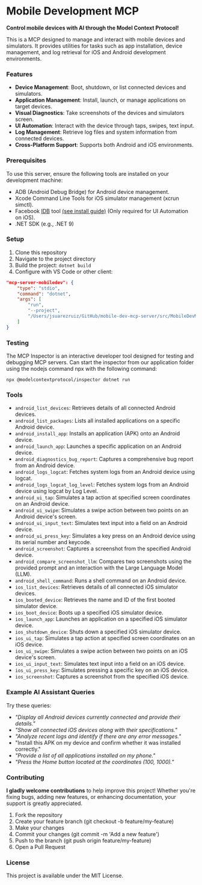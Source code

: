# Mobile Development MCP

**Control mobile devices with AI through the Model Context Protocol!**

This is a MCP designed to manage and interact with mobile devices and simulators. It provides utilities for tasks such as app installation, device management, and log retrieval for iOS and Android development environments.

### Features
- **Device Management**: Boot, shutdown, or list connected devices and simulators.
- **Application Management**: Install, launch, or manage applications on target devices.
- **Visual Diagnostics**: Take screenshots of the devices and simulators screen.
- **UI Automation**: Interact with the device through taps, swipes, text input.
- **Log Management**: Retrieve log files and system information from connected devices.
- **Cross-Platform Support**: Supports both Android and iOS environments.

### Prerequisites

To use this server, ensure the following tools are installed on your development machine:

- ADB (Android Debug Bridge) for Android device management.
- Xcode Command Line Tools for iOS simulator management (xcrun simctl).
- Facebook [IDB](https://fbidb.io/) tool [(see install guide)](https://fbidb.io/docs/installation) (Only required for UI Automation on iOS).
- .NET SDK (e.g., .NET 9)

### Setup
1. Clone this repository
2. Navigate to the project directory
3. Build the project: `dotnet build`
4. Configure with VS Code or other client:

```json
"mcp-server-mobiledev": {
    "type": "stdio",
    "command": "dotnet",
    "args": [
        "run",
        "--project",
        "/Users/jsuarezruiz/GitHub/mobile-dev-mcp-server/src/MobileDevMcpServer.csproj"
    ]
}
```

### Testing

The MCP Inspector is an interactive developer tool designed for testing and debugging MCP servers. Can start the inspector from our application folder using the nodejs command npx with the following command:

`npx @modelcontextprotocol/inspector dotnet run`

### Tools

* `android_list_devices`: Retrieves details of all connected Android devices.
* `android_list_packages`: Lists all installed applications on a specific Android device.
* `android_install_app`: Installs an application (APK) onto an Android device.
* `android_launch_app`: Launches a specific application on an Android device.
* `android_diagnostics_bug_report`: Captures a comprehensive bug report from an Android device.
* `android_logs_logcat`: Fetches system logs from an Android device using logcat.
* `android_logs_logcat_log_level`: Fetches system logs from an Android device using logcat by Log Level.
* `android_ui_tap`: Simulates a tap action at specified screen coordinates on an Android device.
* `android_ui_swipe`: Simulates a swipe action between two points on an Android device's screen.
* `android_ui_input_text`: Simulates text input into a field on an Android device.
* `android_ui_press_key`: Simulates a key press on an Android device using its serial number and keycode.
* `android_screenshot`: Captures a screenshot from the specified Android device.
* `android_compare_screenshot_llm`: Compares two screenshots using the provided prompt and an interaction with the Large Language Model (LLM).
* `android_shell_command`: Runs a shell command on an Android device.
* `ios_list_devices`: Retrieves details of all connected iOS simulator devices.
* `ios_booted_device`: Retrieves the name and ID of the first booted simulator device.
* `ios_boot_device`: Boots up a specified iOS simulator device.
* `ios_launch_app`: Launches an application on a specified iOS simulator device.
* `ios_shutdown_device`: Shuts down a specified iOS simulator device.
* `ios_ui_tap`: Simulates a tap action at specified screen coordinates on an iOS device.
* `ios_ui_swipe`:  Simulates a swipe action between two points on an iOS device's screen.
* `ios_ui_input_text`: Simulates text input into a field on an iOS device.
* `ios_ui_press_key`: Simulates pressing a specific key on an iOS device.
* `ios_screenshot`: Captures a screenshot from the specified iOS device.

### Example AI Assistant Queries

Try these queries:
* _"Display all Android devices currently connected and provide their details."_
* _"Show all connected iOS devices along with their specifications."_
* _"Analyze recent logs and identify if there are any error messages."_
* "Install this APK on my device and confirm whether it was installed correctly."
* _"Provide a list of all applications installed on my phone."_
* _"Press the Home button located at the coordinates (100, 1000)."_

### Contributing

**I gladly welcome contributions** to help improve this project! Whether you're fixing bugs, adding new features, or enhancing documentation, your support is greatly appreciated.

1. Fork the repository
2. Create your feature branch (git checkout -b feature/my-feature)
4. Make your changes
6. Commit your changes (git commit -m 'Add a new feature')
7. Push to the branch (git push origin feature/my-feature)
8. Open a Pull Request

### License

This project is available under the MIT License.